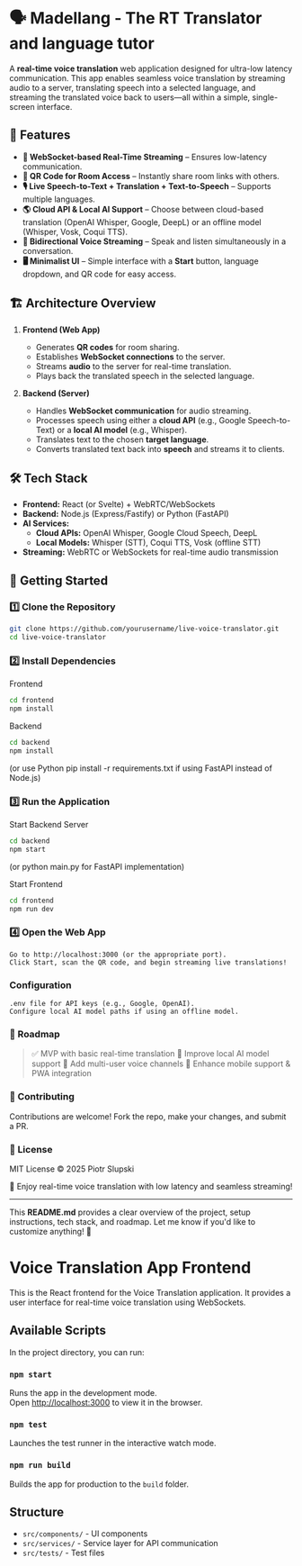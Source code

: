 # 🗣️ Madellang - The RT Translator and language tutor

A **real-time voice translation** web application designed for ultra-low latency communication. This app enables seamless voice translation by streaming audio to a server, translating speech into a selected language, and streaming the translated voice back to users—all within a simple, single-screen interface.

## 🌟 Features  
- **📡 WebSocket-based Real-Time Streaming** – Ensures low-latency communication.  
- **📱 QR Code for Room Access** – Instantly share room links with others.  
- **🎙️ Live Speech-to-Text + Translation + Text-to-Speech** – Supports multiple languages.  
- **🌎 Cloud API & Local AI Support** – Choose between cloud-based translation (OpenAI Whisper, Google, DeepL) or an offline model (Whisper, Vosk, Coqui TTS).  
- **🔄 Bidirectional Voice Streaming** – Speak and listen simultaneously in a conversation.  
- **🖥️ Minimalist UI** – Simple interface with a **Start** button, language dropdown, and QR code for easy access.  

## 🏗️ Architecture Overview  
1. **Frontend (Web App)**  
   - Generates **QR codes** for room sharing.  
   - Establishes **WebSocket connections** to the server.  
   - Streams **audio** to the server for real-time translation.  
   - Plays back the translated speech in the selected language.  

2. **Backend (Server)**  
   - Handles **WebSocket communication** for audio streaming.  
   - Processes speech using either a **cloud API** (e.g., Google Speech-to-Text) or a **local AI model** (e.g., Whisper).  
   - Translates text to the chosen **target language**.  
   - Converts translated text back into **speech** and streams it to clients.  

## 🛠️ Tech Stack  
- **Frontend:** React (or Svelte) + WebRTC/WebSockets  
- **Backend:** Node.js (Express/Fastify) or Python (FastAPI)  
- **AI Services:**  
  - **Cloud APIs:** OpenAI Whisper, Google Cloud Speech, DeepL  
  - **Local Models:** Whisper (STT), Coqui TTS, Vosk (offline STT)  
- **Streaming:** WebRTC or WebSockets for real-time audio transmission  

## 🚀 Getting Started  

### 1️⃣ Clone the Repository  
```sh
git clone https://github.com/yourusername/live-voice-translator.git
cd live-voice-translator
```

### 2️⃣ Install Dependencies
Frontend

```sh
cd frontend
npm install
```

Backend
```sh
cd backend
npm install
```

(or use Python pip install -r requirements.txt if using FastAPI instead of Node.js)

### 3️⃣ Run the Application
Start Backend Server
```sh
cd backend
npm start
```
(or python main.py for FastAPI implementation)

Start Frontend
```sh
cd frontend
npm run dev
```

### 4️⃣ Open the Web App

    Go to http://localhost:3000 (or the appropriate port).
    Click Start, scan the QR code, and begin streaming live translations!

### Configuration

    .env file for API keys (e.g., Google, OpenAI).
    Configure local AI model paths if using an offline model.

### 📌 Roadmap

> ✅ MVP with basic real-time translation
> 🔲 Improve local AI model support
> 🔲 Add multi-user voice channels
> 🔲 Enhance mobile support & PWA integration

### 🤝 Contributing

Contributions are welcome! Fork the repo, make your changes, and submit a PR.

### 📜 License

MIT License © 2025 Piotr Slupski

🚀 Enjoy real-time voice translation with low latency and seamless streaming!


---

This **README.md** provides a clear overview of the project, setup instructions, tech stack, and roadmap. Let me know if you'd like to customize anything! 🚀

# Voice Translation App Frontend

This is the React frontend for the Voice Translation application. It provides a user interface for real-time voice translation using WebSockets.

## Available Scripts

In the project directory, you can run:

### `npm start`

Runs the app in the development mode.\
Open [http://localhost:3000](http://localhost:3000) to view it in the browser.

### `npm test`

Launches the test runner in the interactive watch mode.

### `npm run build`

Builds the app for production to the `build` folder.

## Structure

- `src/components/` - UI components
- `src/services/` - Service layer for API communication
- `src/tests/` - Test files

